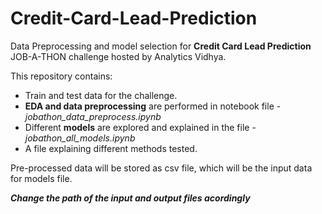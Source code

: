 # Credit-Card-Lead-Prediction
Data Preprocessing and model selection for **Credit Card Lead Prediction** JOB-A-THON challenge hosted by Analytics Vidhya.

This repository contains:
- Train and test data for the challenge.
- **EDA and data preprocessing** are performed in notebook file - _jobathon_data_preprocess.ipynb_
- Different **models** are explored and explained in the file - _jobathon_all_models.ipynb_
- A file explaining different methods tested.
 
Pre-processed data will be stored as csv file, which will be the input data for models file.

**_Change the path of the input and output files acordingly_**

